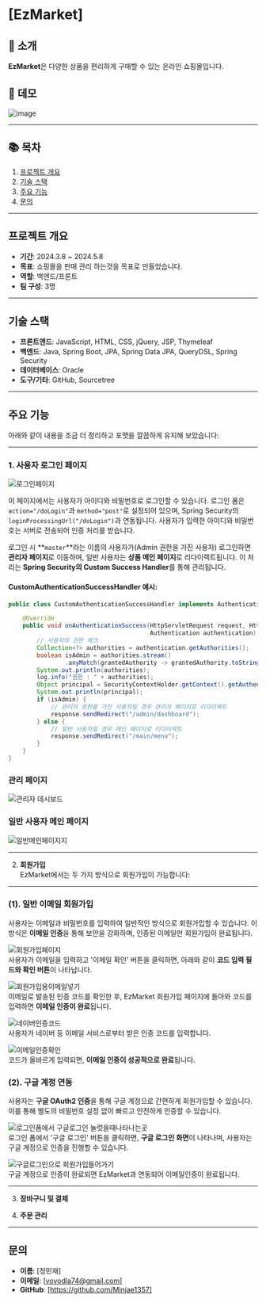 # [EzMarket]

## 🛒 소개
**EzMarket**은 다양한 상품을 편리하게 구매할 수 있는 온라인 쇼핑몰입니다.  

## 📸 데모
![image](https://github.com/user-attachments/assets/e68db682-3ddb-418d-8ab7-efc9f60b3cf8)

---

## 📚 목차
1. [프로젝트 개요](#📝-프로젝트-개요)
2. [기술 스택](#기술-스택)
3. [주요 기능](#주요-기능)
7. [문의](#문의)

---
 ## 프로젝트 개요
- **기간**: 2024.3.8 ~ 2024.5.8
- **목표**: 쇼핑몰을 판매 관리 하는것을 목표로 만들었습니다.
- **역할**: 백엔드/프론트
- **팀 구성**: 3명

---

## 기술 스택
- **프론트엔드**: JavaScript, HTML, CSS, jQuery, JSP, Thymeleaf
- **백엔드**: Java, Spring Boot, JPA, Spring Data JPA, QueryDSL, Spring Security
- **데이터베이스**: Oracle
- **도구/기타**: GitHub, Sourcetree

---

## 주요 기능
아래와 같이 내용을 조금 더 정리하고 포맷을 깔끔하게 유지해 보았습니다:

---

### 1. **사용자 로그인 페이지**  
![로그인페이지](https://github.com/user-attachments/assets/3ec23d07-a3d4-471e-9b20-367b944a656b)  

이 페이지에서는 사용자가 아이디와 비밀번호로 로그인할 수 있습니다. 로그인 폼은 `action="/doLogin"`과 `method="post"`로 설정되어 있으며, Spring Security의 `loginProcessingUrl("/doLogin")`과 연동됩니다. 사용자가 입력한 아이디와 비밀번호는 서버로 전송되어 인증 처리를 받습니다.

로그인 시 **`master`**라는 이름의 사용자가(Admin 권한을 가진 사용자) 로그인하면 **관리자 페이지**로 이동하며, 일반 사용자는 **상품 메인 페이지**로 리다이렉트됩니다. 이 처리는 **Spring Security의 Custom Success Handler**를 통해 관리됩니다.

#### CustomAuthenticationSuccessHandler 예시:
```java
public class CustomAuthenticationSuccessHandler implements AuthenticationSuccessHandler {

    @Override
    public void onAuthenticationSuccess(HttpServletRequest request, HttpServletResponse response,
                                        Authentication authentication) throws IOException, ServletException {
        // 사용자의 권한 체크
        Collection<?> authorities = authentication.getAuthorities();
        boolean isAdmin = authorities.stream()
                .anyMatch(grantedAuthority -> grantedAuthority.toString().equals("ROLE_ADMIN"));
        System.out.println(authorities);
        log.info("권한 : " + authorities);
        Object principal = SecurityContextHolder.getContext().getAuthentication().getPrincipal();
        System.out.println(principal);
        if (isAdmin) {
            // 관리자 권한을 가진 사용자일 경우 관리자 페이지로 리다이렉트
            response.sendRedirect("/admin/dashboard");
        } else {
            // 일반 사용자일 경우 메인 페이지로 리다이렉트
            response.sendRedirect("/main/menu");
        }
    }
}
```

### 관리 페이지  
![관리자 데시보드](https://github.com/user-attachments/assets/b2c61aa8-ada6-4f97-a11e-498b731335ab)  

### 일반 사용자 메인 페이지  
![일반메인페이지지](https://github.com/user-attachments/assets/e68db682-3ddb-418d-8ab7-efc9f60b3cf8)  

---
   
 2. **회원가입**  
   EzMarket에서는 두 가지 방식으로 회원가입이 가능합니다:
---

   ### (1). 일반 이메일 회원가입  
   사용자는 이메일과 비밀번호를 입력하여 일반적인 방식으로 회원가입할 수 있습니다. 이 방식은 **이메일 인증**을 통해 보안을 강화하며, 인증된 이메일만 회원가입이 완료됩니다.
   
   ![회원가입페이지](https://github.com/user-attachments/assets/6beeeb5d-8beb-4cbb-bbab-a3fa8013535d)  
   사용자가 이메일을 입력하고 '이메일 확인' 버튼을 클릭하면, 아래와 같이 **코드 입력 필드와 확인 버튼**이 나타납니다.
   
   ![회원가입용이메일넣기](https://github.com/user-attachments/assets/ec2a4239-a3a2-4a92-a8b7-31f896dd59cc)  
   이메일로 발송된 인증 코드를 확인한 후, EzMarket 회원가입 페이지에 돌아와 코드를 입력하면 **이메일 인증이 완료**됩니다.
   
   ![네이버인증코드](https://github.com/user-attachments/assets/21e22912-e2b9-41ae-aae2-2c267cc49d36)  
   사용자가 네이버 등 이메일 서비스로부터 받은 인증 코드를 입력합니다.
   
   ![이메일인증확인](https://github.com/user-attachments/assets/9afd1a27-cf5a-481b-9273-41d5f24b17d9)  
   코드가 올바르게 입력되면, **이메일 인증이 성공적으로 완료**됩니다.
   
   ### (2). 구글 계정 연동  
   사용자는 **구글 OAuth2 인증**을 통해 구글 계정으로 간편하게 회원가입할 수 있습니다. 이를 통해 별도의 비밀번호 설정 없이 빠르고 안전하게 인증할 수 있습니다.
   
   ![로그인폼에서 구글로그인 눌럿을때나타나는곳](https://github.com/user-attachments/assets/9ba354f5-de65-4d5e-85c9-9869f0e302bb)  
   로그인 폼에서 '구글 로그인' 버튼을 클릭하면, **구글 로그인 화면**이 나타나며, 사용자는 구글 계정으로 인증을 진행할 수 있습니다.
   
   ![구글로그인으로 회원가입들어가기](https://github.com/user-attachments/assets/ca2dd108-6184-4124-ab50-df3ccc303c28)  
   구글 계정으로 인증이 완료되면 EzMarket과 연동되어 이메일인증이 완료됩니다.

---
  
3. **장바구니 및 결제**


4. **주문 관리**  




---

## 문의
- **이름**: [정민재]
- **이메일**: [vovodla74@gmail.com]
- **GitHub**: [https://github.com/Minjae1357]
